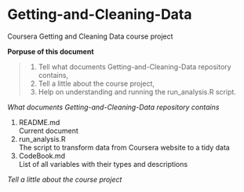 # Getting-and-Cleaning-Data
Coursera Getting and Cleaning Data course project

**Porpuse of this document**
  > 1. Tell what documents Getting-and-Cleaning-Data repository contains,  
  > 2. Tell a little about the course project,  
  > 3. Help on understanding and running the run_analysis.R script.  

_What documents Getting-and-Cleaning-Data repository contains_

1. README.md  
  Current document
2. run_analysis.R  
  The script to transform data from Coursera website to a tidy data
3. CodeBook.md  
  List of all variables with their types and descriptions
  
_Tell a little about the course project_









